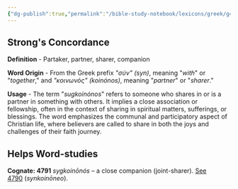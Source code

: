 ```yaml
---
{"dg-publish":true,"permalink":"/bible-study-notebook/lexicons/greek/g4791-sugkoinonos/","tags":["Greek/G4791-sugkoinónos"],"created":"2025-06-02T23:52:02.604-04:00","updated":"2025-06-04T01:40:35.414-04:00"}
---
```



## Strong's Concordance

**Definition** - Partaker, partner, sharer, companion

**Word Origin** - From the Greek prefix *"σύν" (syn)*, meaning "*with*" or "*together*," and *"κοινωνός" (koinónos)*, meaning "*partner*" or "*sharer*."

**Usage** - The term "*sugkoinónos*" refers to someone who shares in or is a partner in something with others. It implies a close association or fellowship, often in the context of sharing in spiritual matters, sufferings, or blessings. The word emphasizes the communal and participatory aspect of Christian life, where believers are called to share in both the joys and challenges of their faith journey.

## Helps Word-studies

**Cognate: 4791** *sygkoinōnós* – a close companion (joint-sharer). [See 4790](https://biblehub.com/greek/4790.htm) (*synkoinōneo*).
